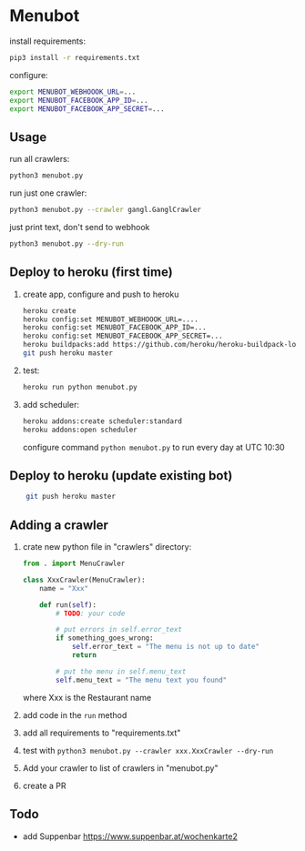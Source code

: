 # Menubot

install requirements:

```bash
pip3 install -r requirements.txt
```

configure:

```bash
export MENUBOT_WEBHOOOK_URL=...
export MENUBOT_FACEBOOK_APP_ID=...
export MENUBOT_FACEBOOK_APP_SECRET=...
```

## Usage

run all crawlers:

```bash
python3 menubot.py
```

run just one crawler:

```bash
python3 menubot.py --crawler gangl.GanglCrawler
```

just print text, don't send to webhook
```bash
python3 menubot.py --dry-run
```

## Deploy to heroku (first time)

1. create app, configure and push to heroku

    ```bash
    heroku create 
    heroku config:set MENUBOT_WEBHOOOK_URL=....
    heroku config:set MENUBOT_FACEBOOK_APP_ID=...
    heroku config:set MENUBOT_FACEBOOK_APP_SECRET=...
    heroku buildpacks:add https://github.com/heroku/heroku-buildpack-locale
    git push heroku master
    ```

1. test:

    ```bash
    heroku run python menubot.py
    ```


2. add scheduler:

    ```bash
    heroku addons:create scheduler:standard
    heroku addons:open scheduler
    ```

    configure command `python menubot.py` to run every day at UTC 10:30

## Deploy to heroku (update existing bot)

```bash
    git push heroku master
```

## Adding a crawler

1. crate new python file in "crawlers" directory:

    ```python
    from . import MenuCrawler

    class XxxCrawler(MenuCrawler):
        name = "Xxx"

        def run(self):
            # TODO: your code

            # put errors in self.error_text
            if something_goes_wrong:
                self.error_text = "The menu is not up to date"
                return

            # put the menu in self.menu_text
            self.menu_text = "The menu text you found"

    ```

    where Xxx is the Restaurant name

1. add code in the `run` method
1. add all requirements to "requirements.txt"
1. test with `python3 menubot.py --crawler xxx.XxxCrawler --dry-run`
1. Add your crawler to list of crawlers in "menubot.py"
1. create a PR


## Todo

- add Suppenbar https://www.suppenbar.at/wochenkarte2
